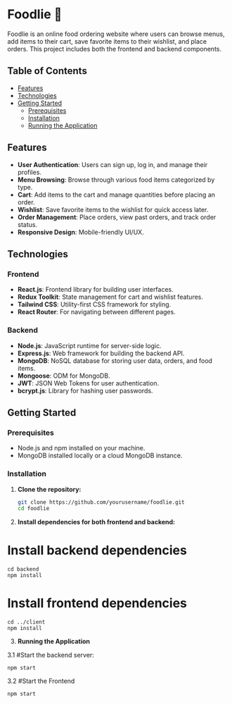 # Foodlie 🍔

Foodlie is an online food ordering website where users can browse menus, add items to their cart, save favorite items to their wishlist, and place orders. This project includes both the frontend and backend components.

## Table of Contents

- [Features](#features)
- [Technologies](#technologies)
- [Getting Started](#getting-started)
  - [Prerequisites](#prerequisites)
  - [Installation](#installation)
  - [Running the Application](#running-the-application)


## Features

- **User Authentication**: Users can sign up, log in, and manage their profiles.
- **Menu Browsing**: Browse through various food items categorized by type.
- **Cart**: Add items to the cart and manage quantities before placing an order.
- **Wishlist**: Save favorite items to the wishlist for quick access later.
- **Order Management**: Place orders, view past orders, and track order status.
- **Responsive Design**: Mobile-friendly UI/UX.

## Technologies

### Frontend
- **React.js**: Frontend library for building user interfaces.
- **Redux Toolkit**: State management for cart and wishlist features.
- **Tailwind CSS**: Utility-first CSS framework for styling.
- **React Router**: For navigating between different pages.

### Backend
- **Node.js**: JavaScript runtime for server-side logic.
- **Express.js**: Web framework for building the backend API.
- **MongoDB**: NoSQL database for storing user data, orders, and food items.
- **Mongoose**: ODM for MongoDB.
- **JWT**: JSON Web Tokens for user authentication.
- **bcrypt.js**: Library for hashing user passwords.

## Getting Started

### Prerequisites

- Node.js and npm installed on your machine.
- MongoDB installed locally or a cloud MongoDB instance.

### Installation

1. **Clone the repository:**

   ```bash
   git clone https://github.com/yourusername/foodlie.git
   cd foodlie

2. **Install dependencies for both frontend and backend:**
# Install backend dependencies
```
cd backend
npm install
```
# Install frontend dependencies
```
cd ../client
npm install
```

3.    **Running the Application**

3.1   #Start the backend server:
```cd backend
npm start
````
3.2    #Start the Frontend 

```cd client
npm start
```


